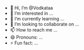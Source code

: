 - 👋 Hi, I’m @Vodkataa
- 👀 I’m interested in ...
- 🌱 I’m currently learning ...
- 💞️ I’m looking to collaborate on ...
- 📫 How to reach me ...
- 😄 Pronouns: ...
- ⚡ Fun fact: ...

<!---
Vodkataa/Vodkataa is a ✨ special ✨ repository because its `README.md` (this file) appears on your GitHub profile.
You can click the Preview link to take a look at your changes.
--->
